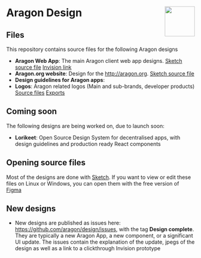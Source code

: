 # Aragon Design <img align="right" src="https://raw.githubusercontent.com/aragon/design/master/readme-logo.png" height="80px" />
## Files

This repository contains source files for the following Aragon designs

- **Aragon Web App**: The main Aragon client web app designs. [Sketch source file](sketch/aragon-web-app.sketch) [Invision link](https://invis.io/DVO2DVY2WSJ)
- **Aragon.org website**: Design for the http://aragon.org. [Sketch source file](sketch/aragon-web.sketch)
- **Design guidelines for Aragon apps**:
- **Logos**: Aragon related logos (Main and sub-brands, developer products) [Source files](logos/source) [Exports](logos/export)


## Coming soon

The following designs are being worked on, due to launch soon:

- **Lorikeet**: Open Source Design System for decentralised apps, with design guidelines and production ready React components

## Opening source files

Most of the designs are done with [Sketch](https://sketchapp.com/). If you want to view or edit these files on Linux or Windows, you can open them with the free version of [Figma](https://figma.com)

## New designs

- New designs are published as issues here: https://github.com/aragon/design/issues, with the tag **Design complete**. They are typically a new Aragon App, a new component, or a significant UI update. The issues contain the explanation of the update, jpegs of the design as well as a link to a clickthrough Invision prototype

